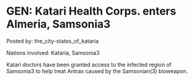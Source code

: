 # GEN: Katari Health Corps. enters Almeria, Samsonia3

Posted by: the_city-states_of_kataria

Nations involved: Kataria, Samsonia3

Katari doctors have been granted access to the infected region of Samsonia3 to help treat Antrax caused by the Samsonian(3) bioweapon.